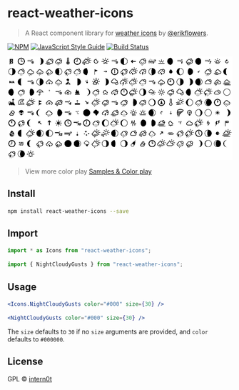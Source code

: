 # react-weather-icons

> A React component library for [weather icons](https://github.com/erikflowers/weather-icons) by [@erikflowers](https://github.com/erikflowers).

[![NPM](https://img.shields.io/npm/v/react-weather-icons.svg)](https://www.npmjs.com/package/react-weather-icons) [![JavaScript Style Guide](https://img.shields.io/badge/code_style-standard-brightgreen.svg)](https://standardjs.com) [![Build Status](https://travis-ci.com/intern0t/react-weather-icons.svg?token=TXnzUuPXyX3zDxdTyjWy&branch=master)](https://travis-ci.com/intern0t/react-weather-icons)

![Weather Icons Black](screenshots/icons-black.png)

> View more color play [Samples & Color play](/Samples.md)

## Install

```bash
npm install react-weather-icons --save
```

## Import

```jsx
import * as Icons from "react-weather-icons";
```

```jsx
import { NightCloudyGusts } from "react-weather-icons";
```

## Usage

```jsx
<Icons.NightCloudyGusts color="#000" size={30} />
```

```jsx
<NightCloudyGusts color="#000" size={30} />
```

The `size` defaults to `30` if no `size` arguments are provided, and `color` defaults to `#000000`.

## License

GPL © [intern0t](https://github.com/intern0t)
